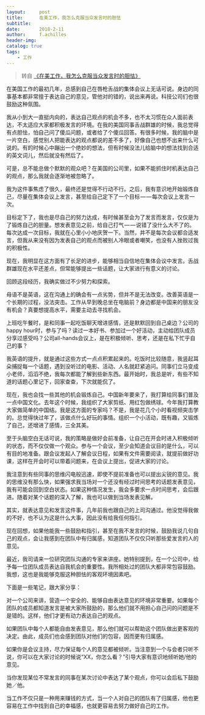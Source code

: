 ```yaml
---
layout:     post
title:      在美工作，我怎么克服当众发言时的胆怯
subtitle:   
date:       2018-2-11
author:     f.achilles
header-img: 
catalog: true
tags:
    - 工作
---
```


> 转自 [《在美工作，我怎么克服当众发言时的胆怯》](https://medium.com/@yingyingzux/%E5%9C%A8%E7%BE%8E%E5%B7%A5%E4%BD%9C-%E6%88%91%E6%80%8E%E4%B9%88%E5%85%8B%E6%9C%8D%E5%BD%93%E4%BC%97%E5%8F%91%E8%A8%80%E6%97%B6%E7%9A%84%E8%83%86%E6%80%AF-5e4898014353)


在美国工作的最初几年，总感到自己在唇枪舌战的集体会议上无话可说。身边的同事基本都非常擅于表达自己的意见，管他对的错的，说出来再说。科技公司们也很鼓励这种氛围。

我从小到大一直挺内向的，表达自己观点的机会不多，也不太习惯在众人面前表达，不太适应大家都积极发言的环境。在我的美国同事舌战群雄的时候，我总觉得有点胆怯，怕自己问了傻瓜问题，或者给了个傻瓜回答。有很多时候，我的脑中是一片空白，感觉别人把能表达的观点都说的差不多了，好像自己也想不出来什么可说的。有的时候心中蹦出一个绝妙的想法，但有时候没法儿给脑中的想法找到合适的英文词儿，然后就没有然后了。

可是，总不能总做个默默的观众吧？在美国的公司里，如果不能抓住时机表达自己的观点，那么我就会逐渐地被忽略了。

我为这件事焦虑了很久，最终还是觉得不行动不行。之后，我有意识地开始锻炼自己，尽量在集体会议上发言，甚至给自己定下了一个目标 — — 每次会议上发言一次。

目标定下了，我也是尽自己的努力达成，有时候甚至会为了发言而发言，仅仅是为了锻炼自己的胆量。想发表意见之前，给自己打气 — — 说错了没什么大不了的。每次达成一次目标，我就在心里小小地庆贺一下。当然，并不是每次会议都合适发言，但我从来没有因为发表自己的观点而被别人冷眼或者嘲笑，也没有人挫败过我的积极性。

现在，我明显在这方面有了长足的进步，能够相当自信地在集体会议中发言。舌战群雄现在水平还差点，但常能够提出一些话题，让大家进行有意义的讨论。

回顾这段经历，我确实做过不少努力和探索。

母语不是英语，这在沟通上的确会有一点劣势，但并不是无法改变。改善英语是一个长期的过程，没法突击。工作从早到晚总坐在电脑前？身边都是中国来的朋友没有机会？真要想提高水平，需要主动去寻找机会。

上班吃午餐时，是和同事一起吃饭聊天增进感情，还是默默回到自己桌边？公司的happy hour时，参与了吗？读过一本好书、参加过一个好活动，主动给团队成员分享过感受吗？公司all-hands会议上，是在积极倾听、思考，还是在私下忙乎自己的事？

我英语的提升，就是通过这些方式一点点积累起来的。吃饭时比较随意，我竖起耳朵捕捉每一个话题，遇到没听过的电影、活动、人名就赶紧追问。同事们立马变成小老师，滔滔不绝，我每次都能了解到些新东西。最开始时，我总是听，有些不知道的话题心里记下，回家查查，下次就能侃了。

现在，我也会找一些其他的机会锻炼自己。中国新年要来了，我打算给同事们普及一点中国文化。去年这个时候，我组织了大家剪纸、用红包做绣球。今年我打算教大家做简单的中国结。我是这方面的专家吗？不是，我是花几个小时看视频突击学的。总觉得快过年了，该做点什么好玩的事情。组织一个小活动，既有趣，又锻炼了自己，还增进了感情，三全其美。

至于头脑空白无话可说，我的策略是做好会前准备，让自己在开会时进入积极倾听的状态，而不仅仅做一个观众。参与一个会议，至少会知道会议目的是什么，可以有目的地准备。跟会议发起人了解会议日程，如果有文件需要阅读，就提前做好功课，这样在开会时可以带着问题来，在会议上提出，促进大家的讨论。

我注意到有些同事的思维闪电般迅速，即使不提前准备也可以提出尖锐的意见。我的思维没有那么快，如果强求我当场对一个还没有经过时间思考的话题发表意见，我有可能会回到空白状态。如果这种情况发生，我会多要求一点时间思考，会后跟进。随着对某个话题的深入了解，我也可以做到当场发表见解。

其实，就表达意见和发言这件事，几年前我也跟自己的上司沟通过。他没觉得我做的不好，也不认为这是什么大事，因此没有给我任何指引。

现在回想，如果他能我一些鼓励和指引，甚至在我不发言的时候，鼓励我说几句自己的观点，会让我感到在团队中有归属感，知道团队不仅仅只听那些爱发言的人的意见。

最近，我司请来一位研究团队沟通的专家来讲座。她特别提到，在一个公司中，给予每一位团队成员表达自我机会的重要性。我所相处过的团队大都非常包容鼓励。我想，这也是我能够克服这种胆怯的客观环境因素吧。

下面是一些笔记，跟大家分享：

对一个公司来讲，营造一个安全的、能够自由表达意见的环境非常重要。如果每个团队的成员都知道发言是被大家所鼓励的，那么他们就不用担心自己问的问题是不是错的。这样，他们才更有动力表达自己的观点。

如果团队中每个人都能自由发表意见，那么他们就可以帮助这个团队做出更客观的决定。由此，成员们也会感到团队对他们的包容，因而更有归属感。

如果你是会议主持，尽力保证每个人的意见都被倾听。当注意到一个与会者只听不说，你可以在大家讨论的时候说“XX，你怎么看？”引导大家有意识地倾听她/他的意见。

当你发现某位不常发言的同事在某次讨论中表达了某个观点，你可以会后私下鼓励她／他。

当工作不仅只是一种用来赚钱的方式，当一个人对自己的团队有了归属感，他也更容易在工作中找到自己的幸福感，也就更容易去努力做好自己的工作。